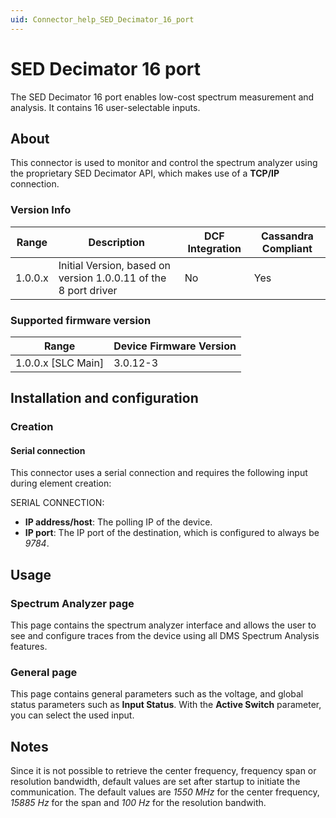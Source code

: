 ```yaml
---
uid: Connector_help_SED_Decimator_16_port
---
```


# SED Decimator 16 port

The SED Decimator 16 port enables low-cost spectrum measurement and analysis. It contains 16 user-selectable inputs.

## About

This connector is used to monitor and control the spectrum analyzer using the proprietary SED Decimator API, which makes use of a **TCP/IP** connection.

### Version Info

| **Range** | **Description**                                                 | **DCF Integration** | **Cassandra Compliant** |
|------------------|-----------------------------------------------------------------|---------------------|-------------------------|
| 1.0.0.x          | Initial Version, based on version 1.0.0.11 of the 8 port driver | No                  | Yes                     |

### Supported firmware version

| **Range**     | **Device Firmware Version** |
|----------------------|-----------------------------|
| 1.0.0.x \[SLC Main\] | 3.0.12-3                    |

## Installation and configuration

### Creation

#### Serial connection

This connector uses a serial connection and requires the following input during element creation:

SERIAL CONNECTION:

- **IP address/host**: The polling IP of the device.
- **IP port**: The IP port of the destination, which is configured to always be *9784*.

## Usage

### Spectrum Analyzer page

This page contains the spectrum analyzer interface and allows the user to see and configure traces from the device using all DMS Spectrum Analysis features.

### General page

This page contains general parameters such as the voltage, and global status parameters such as **Input Status**. With the **Active Switch** parameter, you can select the used input.

## Notes

Since it is not possible to retrieve the center frequency, frequency span or resolution bandwidth, default values are set after startup to initiate the communication. The default values are *1550 MHz* for the center frequency, *15885 Hz* for the span and *100 Hz* for the resolution bandwith.
